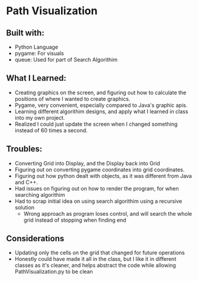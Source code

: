 # Path Visualization
## Built with:
- Python Language
- pygame: For visuals
- queue: Used for part of Search Algorithim

## What I Learned:
- Creating graphics on the screen, and figuring out how to calculate the positions of where I wanted to create graphics.
- Pygame, very convenient, especially compared to Java's graphic apis.
- Learning different algorithim designs, and apply what I learned in class into my own project.
- Realized I could just update the screen when I changed something instead of 60 times a second.
## Troubles:
- Converting Grid into Display, and the Display back into Grid
- Figuring out on converting pygame coordinates into grid coordinates.
- Figuring out how python dealt with objects, as it was different from Java and C++.
- Had issues on figuring out on how to render the program, for when searching algorithim
- Had to scrap initial idea on using search algorithim using a recursive solution
    - Wrong approach as program loses control, and will search the whole grid instead of stopping when finding end

## Considerations
- Updating only the cells on the grid that changed for future operations
- Honestly could have made it all in the class, but I like it in different classes as it's cleaner, and helps abstract the code while allowing PathVisualization.py to be clean